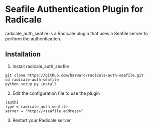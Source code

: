 # Seafile Authentication Plugin for Radicale
radicale_auth_seafile is a Radicale plugin that uses a Seafile server to perform the authentication.

## Installation
1. Install radicale_auth_seafile
```
git clone https://github.com/hazward/radicale-auth-seafile.git
cd radicale-auth-seafile
python setup.py install
```
2. Edit the configuration file to use the plugin
```
[auth]
type = radicale_auth_seafile
server = "http://<seafile address>"
```

3. Restart your Radicale server